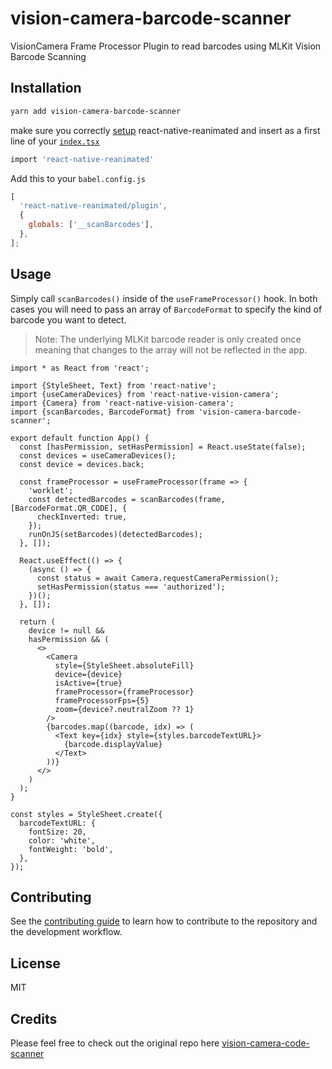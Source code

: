 # vision-camera-barcode-scanner

VisionCamera Frame Processor Plugin to read barcodes using MLKit Vision Barcode Scanning

## Installation

```sh
yarn add vision-camera-barcode-scanner
```

make sure you correctly [setup](https://docs.swmansion.com/react-native-reanimated/docs/fundamentals/installation/) react-native-reanimated and insert as a first line of your [`index.tsx`](https://github.com/rodgomesc/vision-camera-code-scanner/blob/1409a8afd02328a26e336036493b2d6ef8441359/example/index.tsx#L1)

```sh
import 'react-native-reanimated'
```

Add this to your `babel.config.js`

```js
[
  'react-native-reanimated/plugin',
  {
    globals: ['__scanBarcodes'],
  },
];
```

## Usage

Simply call `scanBarcodes()` inside of the `useFrameProcessor()` hook. In both cases you will need to pass an array of `BarcodeFormat` to specify the kind of barcode you want to detect.

> Note: The underlying MLKit barcode reader is only created once meaning that changes to the array will not be reflected in the app.

```tsx
import * as React from 'react';

import {StyleSheet, Text} from 'react-native';
import {useCameraDevices} from 'react-native-vision-camera';
import {Camera} from 'react-native-vision-camera';
import {scanBarcodes, BarcodeFormat} from 'vision-camera-barcode-scanner';

export default function App() {
  const [hasPermission, setHasPermission] = React.useState(false);
  const devices = useCameraDevices();
  const device = devices.back;

  const frameProcessor = useFrameProcessor(frame => {
    'worklet';
    const detectedBarcodes = scanBarcodes(frame, [BarcodeFormat.QR_CODE], {
      checkInverted: true,
    });
    runOnJS(setBarcodes)(detectedBarcodes);
  }, []);

  React.useEffect(() => {
    (async () => {
      const status = await Camera.requestCameraPermission();
      setHasPermission(status === 'authorized');
    })();
  }, []);

  return (
    device != null &&
    hasPermission && (
      <>
        <Camera
          style={StyleSheet.absoluteFill}
          device={device}
          isActive={true}
          frameProcessor={frameProcessor}
          frameProcessorFps={5}
          zoom={device?.neutralZoom ?? 1}
        />
        {barcodes.map((barcode, idx) => (
          <Text key={idx} style={styles.barcodeTextURL}>
            {barcode.displayValue}
          </Text>
        ))}
      </>
    )
  );
}

const styles = StyleSheet.create({
  barcodeTextURL: {
    fontSize: 20,
    color: 'white',
    fontWeight: 'bold',
  },
});
```

## Contributing

See the [contributing guide](CONTRIBUTING.md) to learn how to contribute to the repository and the development workflow.

## License

MIT

## Credits

Please feel free to check out the original repo here [vision-camera-code-scanner](https://github.com/rodgomesc/vision-camera-code-scanner)
